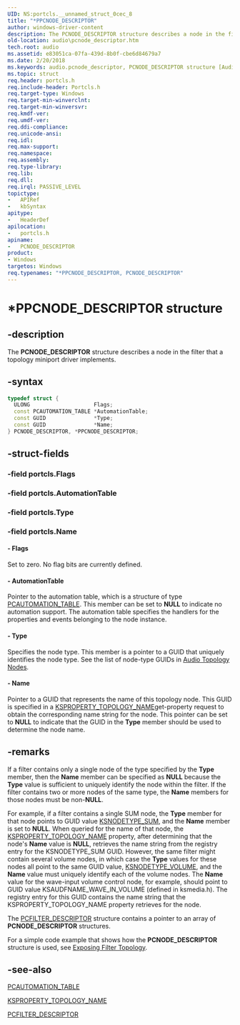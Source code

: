 ```yaml
---
UID: NS:portcls.__unnamed_struct_0cec_8
title: "*PPCNODE_DESCRIPTOR"
author: windows-driver-content
description: The PCNODE_DESCRIPTOR structure describes a node in the filter that a topology miniport driver implements.
old-location: audio\pcnode_descriptor.htm
tech.root: audio
ms.assetid: e83051ca-07fa-439d-8b0f-cbe6d84679a7
ms.date: 2/20/2018
ms.keywords: audio.pcnode_descriptor, PCNODE_DESCRIPTOR structure [Audio Devices], portcls/PPCNODE_DESCRIPTOR, audpc-struct_275973f3-8db9-4b2c-ad30-e375b5e69656.xml, PCNODE_DESCRIPTOR, *PPCNODE_DESCRIPTOR, PPCNODE_DESCRIPTOR structure pointer [Audio Devices], PPCNODE_DESCRIPTOR, portcls/PCNODE_DESCRIPTOR
ms.topic: struct
req.header: portcls.h
req.include-header: Portcls.h
req.target-type: Windows
req.target-min-winverclnt:
req.target-min-winversvr:
req.kmdf-ver:
req.umdf-ver:
req.ddi-compliance:
req.unicode-ansi:
req.idl:
req.max-support:
req.namespace:
req.assembly:
req.type-library:
req.lib:
req.dll:
req.irql: PASSIVE_LEVEL
topictype:
-	APIRef
-	kbSyntax
apitype:
-	HeaderDef
apilocation:
-	portcls.h
apiname:
-	PCNODE_DESCRIPTOR
product:
- Windows
targetos: Windows
req.typenames: "*PPCNODE_DESCRIPTOR, PCNODE_DESCRIPTOR"
---
```


# *PPCNODE_DESCRIPTOR structure


## -description


The <b>PCNODE_DESCRIPTOR</b> structure describes a node in the filter that a topology miniport driver implements.


## -syntax


```cpp
typedef struct {
  ULONG                    Flags;
  const PCAUTOMATION_TABLE *AutomationTable;
  const GUID               *Type;
  const GUID               *Name;
} PCNODE_DESCRIPTOR, *PPCNODE_DESCRIPTOR;
```


## -struct-fields




### -field portcls.Flags




### -field portcls.AutomationTable




### -field portcls.Type




### -field portcls.Name






#### - Flags

Set to zero. No flag bits are currently defined.


#### - AutomationTable

Pointer to the automation table, which is a structure of type <a href="..\portcls\ns-portcls-__unnamed_struct_0cec_6.md">PCAUTOMATION_TABLE</a>. This member can be set to <b>NULL</b> to indicate no automation support. The automation table specifies the handlers for the properties and events belonging to the node instance.


#### - Type

Specifies the node type. This member is a pointer to a GUID that uniquely identifies the node type. See the list of node-type GUIDs in <a href="https://msdn.microsoft.com/library/windows/hardware/ff536219">Audio Topology Nodes</a>.


#### - Name

Pointer to a GUID that represents the name of this topology node. This GUID is specified in a <a href="https://msdn.microsoft.com/library/windows/hardware/ff565809">KSPROPERTY_TOPOLOGY_NAME</a>get-property request to obtain the corresponding name string for the node. This pointer can be set to <b>NULL</b> to indicate that the GUID in the <b>Type</b> member should be used to determine the node name.


## -remarks



If a filter contains only a single node of the type specified by the <b>Type</b> member, then the <b>Name</b> member can be specified as <b>NULL</b> because the <b>Type</b> value is sufficient to uniquely identify the node within the filter. If the filter contains two or more nodes of the same type, the <b>Name</b> members for those nodes must be non-<b>NULL</b>.

For example, if a filter contains a single SUM node, the <b>Type</b> member for that node points to GUID value <a href="https://msdn.microsoft.com/library/windows/hardware/ff537196">KSNODETYPE_SUM</a>, and the <b>Name</b> member is set to <b>NULL</b>. When queried for the name of that node, the <a href="https://msdn.microsoft.com/library/windows/hardware/ff565809">KSPROPERTY_TOPOLOGY_NAME</a> property, after determining that the node's <b>Name</b> value is <b>NULL</b>, retrieves the name string from the registry entry for the KSNODETYPE_SUM GUID. However, the same filter might contain several volume nodes, in which case the <b>Type</b> values for these nodes all point to the same GUID value, <a href="https://msdn.microsoft.com/library/windows/hardware/ff537208">KSNODETYPE_VOLUME</a>, and the <b>Name</b> value must uniquely identify each of the volume nodes. The <b>Name</b> value for the wave-input volume control node, for example, should point to GUID value KSAUDFNAME_WAVE_IN_VOLUME (defined in ksmedia.h). The registry entry for this GUID contains the name string that the KSPROPERTY_TOPOLOGY_NAME property retrieves for the node.

The <a href="..\portcls\ns-portcls-__unnamed_struct_0cec_9.md">PCFILTER_DESCRIPTOR</a> structure contains a pointer to an array of <b>PCNODE_DESCRIPTOR</b> structures.

For a simple code example that shows how the <b>PCNODE_DESCRIPTOR</b> structure is used, see <a href="https://msdn.microsoft.com/bf791f40-b2fb-48fe-8350-3b926db4ead7">Exposing Filter Topology</a>.




## -see-also

<a href="..\portcls\ns-portcls-__unnamed_struct_0cec_6.md">PCAUTOMATION_TABLE</a>



<a href="https://msdn.microsoft.com/library/windows/hardware/ff565809">KSPROPERTY_TOPOLOGY_NAME</a>



<a href="..\portcls\ns-portcls-__unnamed_struct_0cec_9.md">PCFILTER_DESCRIPTOR</a>



 

 


